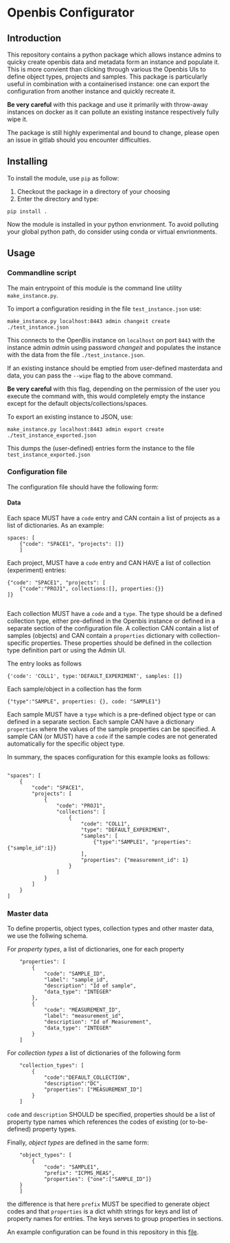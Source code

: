 # Openbis Configurator

## Introduction

This repository contains a python package which allows instance admins to quicky create openbis data and metadata form an instance  and populate it. This is more convient than clicking through various the Openbis UIs to define object types, projects and samples. This package is particularly useful in combination with a containerised instance: one can export the configuration from another instance and quickly recreate it.

**Be very careful** with this package and use it primarily with throw-away instances on docker as it can pollute an existing instance respectively fully wipe it.


The package is still highly experimental and bound to change, please open an issue in gitlab should you encounter difficulties.


## Installing

To install the module, use `pip` as follow:

1) Checkout the package in a directory of your choosing
1) Enter the directory and type:
```
pip install .
```

Now the module is installed in your python envrionment. To avoid polluting your global python path, do consider using conda or virtual envrionments.


## Usage
### Commandline script

The main entrypoint of this module is the command line utility  `make_instance.py`.

 To import a configuration residing in the file `test_instance.json` use:

```
make_instance.py localhost:8443 admin changeit create ./test_instance.json
```

This connects to the OpenBis instance on `localhost` on port `8443` with the instance admin *admin* using password *changeit* and populates the instance with the data from the file `./test_instance.json`.

If an existing instance should be emptied from user-defined masterdata and data, you can pass the ``--wipe`` flag to the above command.

**Be very careful** with this flag, depending on the permission of the user you execute the command with, this would completely empty the instance except for the default objects/collections/spaces.


To export an existing instance to JSON, use:

```
make_instance.py localhost:8443 admin export create ./test_instance_exported.json
```
This dumps the (user-defined) entries form the instance to the file `test_instance_exported.json`

### Configuration file

The configuration file  should have the following form:

#### Data

Each space MUST have a  `code` entry and CAN contain a list of projects as a list of dictionaries. As an example:

```
spaces: [
    {"code": "SPACE1", "projects": []}
    ]
```

Each project, MUST have a `code` entry and CAN HAVE a list of collection (experiment) entries:

```
{"code": "SPACE1", "projects": [
    {"code":"PROJ1", collections:[], properties:{}}
]}
    
```
Each collection MUST have a `code` and a `type`. The type should be a defined collection type, either pre-defined in the Openbis instance or defined in a separate section of the configuration file. A collection CAN contain a list of samples (objects) and CAN contain a `properties` dictionary with collection-specific properties. These properties should be defined in the collection type definition part or using the Admin UI.

The entry looks as follows
```
{'code': 'COLL1', type:'DEFAULT_EXPERIMENT', samples: []}
```

Each sample/object in a collection has the form
```
{"type":"SAMPLE", properties: {}, code: "SAMPLE1"}
```
Each sample MUST have a `type` which is a pre-defined object type or can defined in a separate section.
Each sample CAN have a dictionary `properties` where the values of the sample properties can be specified. A sample CAN (or MUST) have a `code` if the sample codes are not generated automatically for the specific object type.

In summary, the spaces configuration for this example looks as follows:

```

"spaces": [
    {
        "code": "SPACE1",
        "projects": [
            {
                "code": "PROJ1",
                "collections": [
                    {
                        "code": "COLL1",
                        "type": "DEFAULT_EXPERIMENT",
                        "samples": [
                            {"type":"SAMPLE1", "properties":{"sample_id":1}}
                        ],
                        "properties": {"measurement_id": 1}
                    }
                ]
            }
        ]
    }
]

```

### Master data
To define  propertis, object types, collection types and other master data, we use the follwing schema.

For *property types*, a list of dictionaries, one for each property
```
    "properties": [
        {
            "code": "SAMPLE_ID",
            "label": "sample_id",
            "description": "Id of sample",
            "data_type": "INTEGER"
        },
        {
            "code": "MEASUREMENT_ID",
            "label": "measurement_id",
            "description": "Id of Measurement",
            "data_type": "INTEGER"
        }
    ]

```
For *collection types* a list of dictionaries of the following form
```
    "collection_types": [
        {
            "code":"DEFAULT_COLLECTION",
            "description":"DC",
            "properties": ["MEASUREMENT_ID"]
        }
    ]
```
`code` and `description` SHOULD be specified, properties should be a list of property type names which references the codes of existing (or to-be-defined) property types.

Finally, *object types* are defined in the same form:
```
    "object_types": [
        {
            "code": "SAMPLE1",
            "prefix": "ICPMS_MEAS",
            "properties": {"one":["SAMPLE_ID"]}
    }
    ]

```
the difference is that here `prefix` MUST be specified to generate object codes and that `properties` is a dict whith strings for keys and list of property names for entries. The keys serves to group properties in sections.

An example configuration can be found in this repository in this [file](./examples/example_configuration.json).
